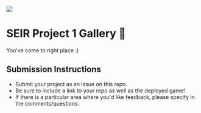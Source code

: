 ![](https://ga-dash.s3.amazonaws.com/production/assets/logo-9f88ae6c9c3871690e33280fcf557f33.png) 

# SEIR Project 1 Gallery 🎉

You've come to right place :)

## Submission Instructions
- Submit your project as an issue on this repo. 
- Be sure to include a link to your repo as well as the deployed game!
- If there is a particular area where you'd like feedback, please specify in the comments/questions.

